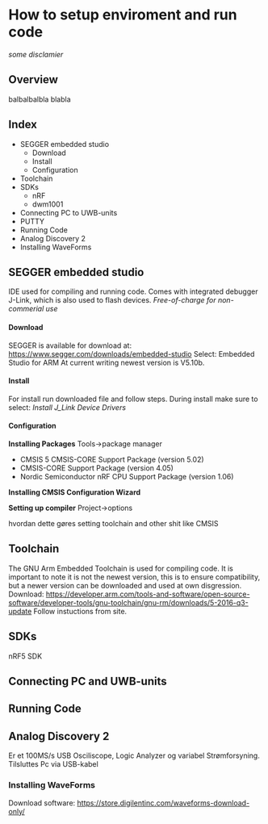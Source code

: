 # How to setup enviroment and run code

*some disclamier*

## Overview
balbalbalbla
blabla

## Index
* SEGGER embedded studio
  * Download
  * Install
  * Configuration
* Toolchain
* SDKs
  * nRF
  * dwm1001
* Connecting PC to UWB-units
 * PUTTY
* Running Code
* Analog Discovery 2
 * Installing WaveForms


## SEGGER embedded studio
IDE used for compiling and running code. Comes with integrated debugger J-Link, which is also used to flash devices.
*Free-of-charge for non-commerial use*

#### Download
SEGGER is available for download at: https://www.segger.com/downloads/embedded-studio
Select: Embedded Studio for ARM 
At current writing newest version is V5.10b.

#### Install
For install run downloaded file and follow steps.
During install make sure to select: *Install J_Link Device Drivers*



#### Configuration

**Installing Packages**
Tools->package manager
* CMSIS 5 CMSIS-CORE Support Package (version 5.02)
* CMSIS-CORE Support Package (version 4.05)
* Nordic Semiconductor nRF CPU Support Package (version 1.06)

**Installing CMSIS Configuration Wizard**

**Setting up compiler**
Project->options


hvordan dette gøres
setting toolchain and other shit like CMSIS



## Toolchain
The GNU Arm Embedded Toolchain is used for compiling code. 
It is important to note it is not the newest version, this is to ensure compatibility, but a newer version can be downloaded and used
at own disgression.
Download: https://developer.arm.com/tools-and-software/open-source-software/developer-tools/gnu-toolchain/gnu-rm/downloads/5-2016-q3-update
Follow instuctions from site.



## SDKs
nRF5 SDK


## Connecting PC and UWB-units



## Running Code



## Analog Discovery 2
Er et 100MS/s USB Osciliscope, Logic Analyzer og variabel Strømforsyning. Tilsluttes Pc via USB-kabel

### Installing WaveForms
Download software: https://store.digilentinc.com/waveforms-download-only/

